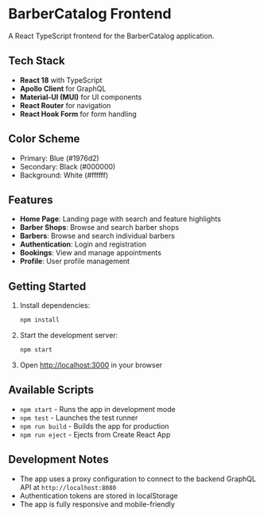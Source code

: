 # BarberCatalog Frontend

A React TypeScript frontend for the BarberCatalog application.

## Tech Stack

- **React 18** with TypeScript
- **Apollo Client** for GraphQL
- **Material-UI (MUI)** for UI components
- **React Router** for navigation
- **React Hook Form** for form handling

## Color Scheme

- Primary: Blue (#1976d2)
- Secondary: Black (#000000)
- Background: White (#ffffff)

## Features

- **Home Page**: Landing page with search and feature highlights
- **Barber Shops**: Browse and search barber shops
- **Barbers**: Browse and search individual barbers
- **Authentication**: Login and registration
- **Bookings**: View and manage appointments
- **Profile**: User profile management

## Getting Started

1. Install dependencies:
   ```bash
   npm install
   ```

2. Start the development server:
   ```bash
   npm start
   ```

3. Open [http://localhost:3000](http://localhost:3000) in your browser

## Available Scripts

- `npm start` - Runs the app in development mode
- `npm test` - Launches the test runner
- `npm run build` - Builds the app for production
- `npm run eject` - Ejects from Create React App

## Development Notes

- The app uses a proxy configuration to connect to the backend GraphQL API at `http://localhost:8080`
- Authentication tokens are stored in localStorage
- The app is fully responsive and mobile-friendly